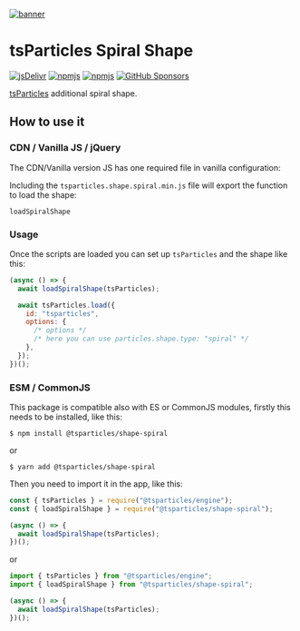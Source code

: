 [![banner](https://particles.js.org/images/banner3.png)](https://particles.js.org)

# tsParticles Spiral Shape

[![jsDelivr](https://data.jsdelivr.com/v1/package/npm/@tsparticles/shape-spiral/badge)](https://www.jsdelivr.com/package/npm/@tsparticles/shape-spiral)
[![npmjs](https://badge.fury.io/js/@tsparticles/shape-spiral.svg)](https://www.npmjs.com/package/@tsparticles/shape-spiral)
[![npmjs](https://img.shields.io/npm/dt/@tsparticles/shape-spiral)](https://www.npmjs.com/package/@tsparticles/shape-spiral) [![GitHub Sponsors](https://img.shields.io/github/sponsors/matteobruni)](https://github.com/sponsors/matteobruni)

[tsParticles](https://github.com/matteobruni/tsparticles) additional spiral shape.

## How to use it

### CDN / Vanilla JS / jQuery

The CDN/Vanilla version JS has one required file in vanilla configuration:

Including the `tsparticles.shape.spiral.min.js` file will export the function to load the shape:

```text
loadSpiralShape
```

### Usage

Once the scripts are loaded you can set up `tsParticles` and the shape like this:

```javascript
(async () => {
  await loadSpiralShape(tsParticles);

  await tsParticles.load({
    id: "tsparticles",
    options: {
      /* options */
      /* here you can use particles.shape.type: "spiral" */
    },
  });
})();
```

### ESM / CommonJS

This package is compatible also with ES or CommonJS modules, firstly this needs to be installed, like this:

```shell
$ npm install @tsparticles/shape-spiral
```

or

```shell
$ yarn add @tsparticles/shape-spiral
```

Then you need to import it in the app, like this:

```javascript
const { tsParticles } = require("@tsparticles/engine");
const { loadSpiralShape } = require("@tsparticles/shape-spiral");

(async () => {
  await loadSpiralShape(tsParticles);
})();
```

or

```javascript
import { tsParticles } from "@tsparticles/engine";
import { loadSpiralShape } from "@tsparticles/shape-spiral";

(async () => {
  await loadSpiralShape(tsParticles);
})();
```
